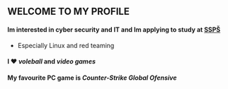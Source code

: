 ## WELCOME TO MY PROFILE 

#### Im interested in cyber security and IT and Im applying to study at [SSPŠ] 

- Especially Linux and red teaming

#### I ❤️ *voleball* and *video games*

#### My favourite PC game is *Counter-Strike Global Ofensive*

[SSPŠ]: https://www.ssps.cz/
